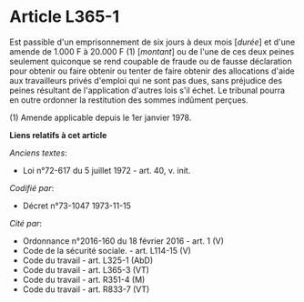 # Article L365-1

Est passible d'un emprisonnement de six jours à deux mois [*durée*] et d'une amende de 1.000 F à 20.000 F (1) [*montant*] ou
de l'une de ces deux peines seulement quiconque se rend coupable de fraude ou de fausse déclaration pour obtenir ou faire
obtenir ou tenter de faire obtenir des allocations d'aide aux travailleurs privés d'emploi qui ne sont pas dues, sans
préjudice des peines résultant de l'application d'autres lois s'il échet. Le tribunal pourra en outre ordonner la restitution
des sommes indûment perçues.

(1) Amende applicable depuis le 1er janvier 1978.

**Liens relatifs à cet article**

_Anciens textes_:

  - Loi n°72-617 du 5 juillet 1972 - art. 40, v. init.

_Codifié par_:

  - Décret n°73-1047 1973-11-15

_Cité par_:

  - Ordonnance n°2016-160 du 18 février 2016 - art. 1 (V)
  - Code de la sécurité sociale. - art. L114-15 (V)
  - Code du travail - art. L325-1 (AbD)
  - Code du travail - art. L365-3 (VT)
  - Code du travail - art. R351-4 (M)
  - Code du travail - art. R833-7 (VT)
